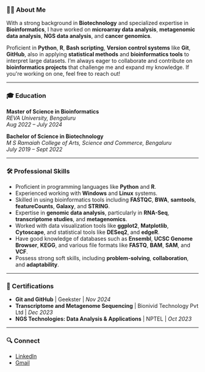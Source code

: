 ### 👩‍🔬 About Me

With a strong background in **Biotechnology** and specialized expertise in **Bioinformatics**, I have worked on **microarray data analysis**, **metagenomic data analysis**, **NGS data analysis**, and **cancer genomics**. 

Proficient in **Python**, **R**, **Bash scripting**, **Version control systems** like **Git**, **GitHub**, also in applying **statistical methods** and **bioinformatics tools** to interpret large datasets. I’m always eager to collaborate and contribute on **bioinformatics projects** that challenge me and expand my knowledge. If you're working on one, feel free to reach out!

---

### 🎓 Education

**Master of Science in Bioinformatics**  
  *REVA University, Bengaluru*  
  *Aug 2022 – July 2024*
  
**Bachelor of Science in Biotechnology**  
  *M S Ramaiah College of Arts, Science and Commerce, Bengaluru*  
  *July 2019 – Sept 2022*

---

### 🛠 Professional Skills

- Proficient in programming languages like **Python** and **R**.
- Experienced working with **Windows** and **Linux** systems.
- Skilled in using bioinformatics tools including **FASTQC**, **BWA**, **samtools**, **featureCounts**, **Galaxy**, and **STRING**.
- Expertise in **genomic data analysis**, particularly in **RNA-Seq**, **transcriptome studies**, and **metagenomics**.
- Worked with data visualization tools like **ggplot2**, **Matplotlib**, **Cytoscape**, and statistical tools like **DESeq2**, and **edgeR**.
- Have good knowledge of databases such as **Ensembl**, **UCSC Genome Browser**, **KEGG**, and various file formats like **FASTQ**, **BAM**, **SAM**, and **VCF**.
- Possess strong soft skills, including **problem-solving**, **collaboration**, and **adaptability**.

---

### 📜 Certifications

- **Git and GitHub** | Geekster | *Nov 2024*
- **Transcriptome and Metagenome Sequencing** | Bionivid Technology Pvt Ltd | *Dec 2023*
- **NGS Technologies: Data Analysis & Applications** | NPTEL | *Oct 2023*

---

### 🔍 Connect

- [LinkedIn](https://linkedin.com/in/ashrithag)
- [Gmail](mailto:ashrithag11@gmail.com)
